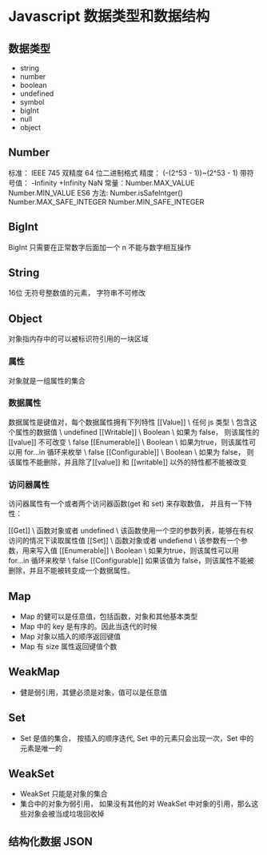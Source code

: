 # Javascript 数据类型和数据结构

## 数据类型
- string
- number
- boolean
- undefined
- symbol
- bigInt
- null
- object

## Number
标准： IEEE 745  双精度 64 位二进制格式
精度： (-(2^53 - 1))~(2^53 - 1)
带符号值： -Infinity +Infinity  NaN
常量：Number.MAX_VALUE Number.MIN_VALUE
ES6 方法: Number.isSafeIntger() Number.MAX_SAFE_INTEGER Number.MIN_SAFE_INTEGER

## BigInt
BigInt  只需要在正常数字后面加一个 n 不能与数字相互操作

## String
16位 无符号整数值的元素， 字符串不可修改

## Object
对象指内存中的可以被标识符引用的一块区域

### 属性
对象就是一组属性的集合

### 数据属性
数据属性是键值对，每个数据属性拥有下列特性
[[Value]] \ 任何 js 类型 \ 包含这个属性的数据值  \  undefined
[[Writable]] \ Boolean \ 如果为 false， 则该属性的[[value]] 不可改变 \ false
[[Enumerable]] \ Boolean \ 如果为true，则该属性可以用 for...in 循环来枚举 \ false
[[Configurable]] \ Boolean \ 如果为 false， 则该属性不能删除，并且除了[[value]] 和 [[writable]] 以外的特性都不能被改变

###  访问器属性
访问器属性有一个或者两个访问器函数(get 和 set) 来存取数值， 并且有一下特性：

[[Get]] \ 函数对象或者 undefined \ 该函数使用一个空的参数列表，能够在有权访问的情况下读取属性值
[[Set]] \ 函数对象或者 undefiend \  该参数有一个参数，用来写入值
[[Enumerable]] \ Boolean \ 如果为true，则该属性可以用 for...in 循环来枚举 \ false
[[Configurable]] 如果该值为 false，则该属性不能被删除，并且不能被转变成一个数据属性。

## Map
- Map 的健可以是任意值，包括函数，对象和其他基本类型
- Map 中的 key 是有序的。因此当迭代的时候
- Map 对象以插入的顺序返回键值
- Map 有 size 属性返回键值个数

## WeakMap
- 健是弱引用，其健必须是对象，值可以是任意值

## Set
- Set 是值的集合， 按插入的顺序迭代, Set 中的元素只会出现一次，Set 中的元素是唯一的

## WeakSet
- WeakSet 只能是对象的集合
- 集合中的对象为弱引用， 如果没有其他的对 WeakSet 中对象的引用，那么这些对象会被当成垃圾回收掉

## 结构化数据 JSON
